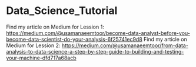 # Data_Science_Tutorial

Find my article on Medium for Lession 1: https://medium.com/@usamanaeemtoor/become-data-analyst-before-you-become-data-scientist-do-your-analysis-6f25741ec9d8 
Find my article on Medium for Lession 2: https://medium.com/@usamanaeemtoor/from-data-analysis-to-data-science-a-step-by-step-guide-to-building-and-testing-your-machine-dfd717a68acb 
